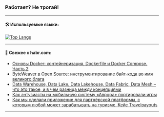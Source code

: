 ### Работает? Не трогай!

---
<!--
#### 🛠️ Technical stack:

![Java](https://img.shields.io/badge/Java-informational?logo=Oracle&style=flat&logoColor=white&color=FF4500)
![Kotlin](https://img.shields.io/badge/Kotlin-informational?logo=Kotlin&style=flat&logoColor=white&color=774D97)
![TS](https://img.shields.io/badge/TypeScript-informational?logo=typeScript&style=flat&logoColor=black&color=017acc)
![Python](https://img.shields.io/badge/Python-informational?logo=Python&style=flat&logoColor=black&color=ffdd54) <br>
![Spring](https://img.shields.io/badge/Spring-informational?logo=Spring&style=flat&logoColor=white&color=6DB33F) 
![SpringBoot](https://img.shields.io/badge/SpringBoot-informational?logo=SpringBoot&style=flat&logoColor=white&color=6DB33F)
![Nest](https://img.shields.io/badge/NestJS-informational?logo=NestJS&style=flat&logoColor=white&color=E0234E) 
![NodeJS](https://img.shields.io/badge/NodeJS-informational?logo=node.js&style=flat&logoColor=white&color=70A760)<br>
![PostgreSQL](https://img.shields.io/badge/PostgreSQL-informational?logo=PostgreSQL&style=flat&logoColor=white&color=DAA520)
![MongoDB](https://img.shields.io/badge/MongoDB-informational?logo=MongoDB&style=flat&logoColor=white&color=870000)
![Apache](https://img.shields.io/badge/Apache-informational?logo=apache&style=flat&logoColor=white&color=f74e28)

___ 
-->

#### 🛠️ Используемые языки:

[![Top Langs](https://github-readme-stats-u2qms2cxw-advtsettinggmailcoms-projects.vercel.app/api/top-langs/?username=zloylis&langs_count=10&hide_title=true&title_color=e6edf3&size_weight=0.5&count_weight=0.5&layout=compact&hide_progress=true&hide_border=true&theme=dracula)](https://github.com/zloylis)

<!---


####  :octocat:&nbsp;&nbsp; Статистика:

![GitHub stats](https://github-readme-stats-u2qms2cxw-advtsettinggmailcoms-projects.vercel.app/api?username=zloylis&show_icons=true&hide_border=true&theme=dracula&title_color=e6edf3&include_all_commits=true&count_private=true&hide_rank=false&hide_title=true&rank_icon=github)
-->
---

#### 💬 Свежее с habr.com:

<!-- BLOG-POST-LIST:START -->
- [Основы Docker: контейнеризация, Dockerfile и Docker Compose. Часть 2](https://habr.com/ru/companies/sibur_official/articles/846350/?utm_source=habrahabr&utm_medium=rss&utm_campaign=846350)
- [ByteWeaver в Open Source: инструментирование байт-кода во имя великого блага](https://habr.com/ru/companies/vk/articles/845872/?utm_source=habrahabr&utm_medium=rss&utm_campaign=845872)
- [Data Warehouse, Data Lake, Data Lakehouse, Data Fabric, Data Mesh – что это такое, и в чем разница между концепциями](https://habr.com/ru/articles/846296/?utm_source=habrahabr&utm_medium=rss&utm_campaign=846296)
- [Как энтузиасты на мобильную систему «Аврора» портировали игры](https://habr.com/ru/articles/846292/?utm_source=habrahabr&utm_medium=rss&utm_campaign=846292)
- [Как мы сделали приложение для партнёрской платформы, с которым любой может зарабатывать на туризме. Кейс Travelpayouts](https://habr.com/ru/companies/cleverpumpkin/articles/846254/?utm_source=habrahabr&utm_medium=rss&utm_campaign=846254)
<!-- BLOG-POST-LIST:END -->

---
